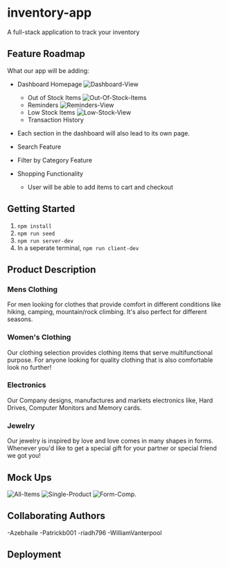 # inventory-app

A full-stack application to track your inventory

## Feature Roadmap

What our app will be adding:

- Dashboard Homepage
  ![Dashboard-View](images/Dashboard-web.png)

  - Out of Stock Items
    ![Out-Of-Stock-Items](images/Out%20of%20Stock-Web.png)
  - Reminders
    ![Reminders-View](images/Reminder%20.png)
  - Low Stock Items
    ![Low-Stock-View](images/Low%20Stock.png)
  - Transaction History

- Each section in the dashboard will also lead to its own page.

- Search Feature
- Filter by Category Feature

- Shopping Functionality
  - User will be able to add items to cart and checkout

## Getting Started

1. `npm install`
2. `npm run seed`
3. `npm run server-dev`
4. In a seperate terminal, `npm run client-dev`

## Product Description

### Mens Clothing

For men looking for clothes that provide comfort in different conditions like hiking, camping, mountain/rock climbing. It's also perfect for different seasons.

### Women's Clothing

Our clothing selection provides clothing items that serve multifunctional purpose. For anyone looking for quality clothing that is also comfortable look no further!

### Electronics

Our Company designs, manufactures and markets electronics like, Hard Drives, Computer Monitors and Memory cards.

### Jewelry

Our jewelry is inspired by love and love comes in many shapes in forms. Whenever you'd like to get a special gift for your partner or special friend we got you!

## Mock Ups

![All-Items](images/All%20Items.png)
![Single-Product](images/Single%20Product.png)
![Form-Comp.](images/Form%20Comp..png)

## Collaborating Authors

-Azebhaile
-Patrickb001
-riadh796
-WilliamVanterpool

## Deployment
